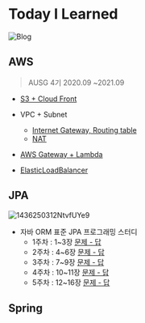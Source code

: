 # Today I Learned

![Blog](https://img.shields.io/badge/Blog-dar0m.tistory.com-blue)

## AWS

> AUSG 4기 2020.09 ~2021.09

- [S3 + Cloud Front](https://github.com/vo0a/TIL/blob/master/AWS/200924%20S3%EC%99%80%20Cloud%20Front.md)

- VPC + Subnet

  - [Internet Gateway, Routing table](https://github.com/vo0a/TIL/blob/master/AWS/201008%20VPC%EC%99%80%20Subnet.md)
  - [NAT](https://github.com/vo0a/TIL/blob/master/AWS/201015%20VPC%EC%99%80%20Subnet%202.md)
  
- [AWS Gateway + Lambda](https://github.com/vo0a/TIL/blob/master/AWS/201029%20AWS%20Gateway%EC%99%80%20Lambda.md)

- [ElasticLoadBalancer](https://github.com/vo0a/TIL/blob/master/AWS/201105%20ElasticLoadBalancer.md)

  

## JPA

![1436250312NtvfUYe9](https://user-images.githubusercontent.com/44438366/90336599-e3445f80-e017-11ea-9889-619f55ec7b39.jpg)

- 자바 ORM 표준 JPA 프로그래밍 스터디
  - 1주차 : 1~3장 [문제 - 답](https://github.com/vo0a/TIL/blob/master/JPA/JPA%20%EC%8A%A4%ED%84%B0%EB%94%94%201%EC%A3%BC%EC%B0%A8%20%EB%AC%B8%EC%A0%9C%20-%20%EB%8B%B5.md)
  - 2주차 : 4~6장 [문제 - 답](https://github.com/vo0a/TIL/blob/master/JPA/JPA%20%EC%8A%A4%ED%84%B0%EB%94%94%202%EC%A3%BC%EC%B0%A8%20%EB%AC%B8%EC%A0%9C%20-%20%EB%8B%B5.md)
  - 3주차 : 7~9장 [문제 - 답](https://github.com/vo0a/TIL/blob/master/JPA/JPA%20%EC%8A%A4%ED%84%B0%EB%94%94%203%EC%A3%BC%EC%B0%A8%20%EB%AC%B8%EC%A0%9C%20-%20%EB%8B%B5.md)
  - 4주차 : 10~11장 [문제 - 답](https://github.com/vo0a/TIL/blob/master/JPA/JPA%20%EC%8A%A4%ED%84%B0%EB%94%94%204%EC%A3%BC%EC%B0%A8%20%EB%AC%B8%EC%A0%9C%20-%20%EB%8B%B5.md)
  - 5주차 : 12~16장 [문제 - 답](https://github.com/vo0a/TIL/blob/master/JPA/JPA%20%EC%8A%A4%ED%84%B0%EB%94%94%205%EC%A3%BC%EC%B0%A8%20%EB%AC%B8%EC%A0%9C%20-%20%EB%8B%B5.md)



## Spring



